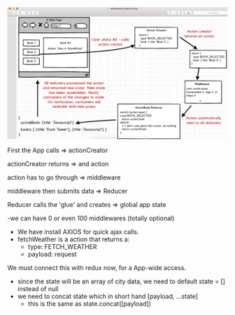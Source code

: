 ![](./app-flow.png)

First the App calls => actionCreator

actionCreator returns => and action

action has to go through => middleware

middleware then submits data => Reducer

Reducer calls the 'glue' and creates => global app state

-we can have 0 or even 100 middlewares (totally optional)


* We have install AXIOS for quick ajax calls.
* fetchWeather is a action that returns a:
  * type: FETCH_WEATHER
  * payload: request

We must connect this with redux now, for a App-wide access.
* since the state will be an array of city data, we need to default state = [] instead of null
* we need to concat state which in short hand [payload, ...state]
  * this is the same as state.concat([payload])
